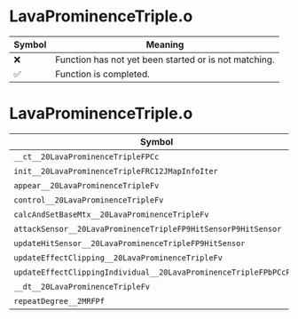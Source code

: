 # LavaProminenceTriple.o
| Symbol | Meaning 
| ------------- | ------------- 
| :x: | Function has not yet been started or is not matching. 
| :white_check_mark: | Function is completed. 


# LavaProminenceTriple.o
| Symbol | Decompiled? |
| ------------- | ------------- |
| `__ct__20LavaProminenceTripleFPCc` | :x: |
| `init__20LavaProminenceTripleFRC12JMapInfoIter` | :x: |
| `appear__20LavaProminenceTripleFv` | :x: |
| `control__20LavaProminenceTripleFv` | :x: |
| `calcAndSetBaseMtx__20LavaProminenceTripleFv` | :x: |
| `attackSensor__20LavaProminenceTripleFP9HitSensorP9HitSensor` | :x: |
| `updateHitSensor__20LavaProminenceTripleFP9HitSensor` | :x: |
| `updateEffectClipping__20LavaProminenceTripleFv` | :x: |
| `updateEffectClippingIndividual__20LavaProminenceTripleFPbPCcPCc` | :x: |
| `__dt__20LavaProminenceTripleFv` | :x: |
| `repeatDegree__2MRFPf` | :x: |
